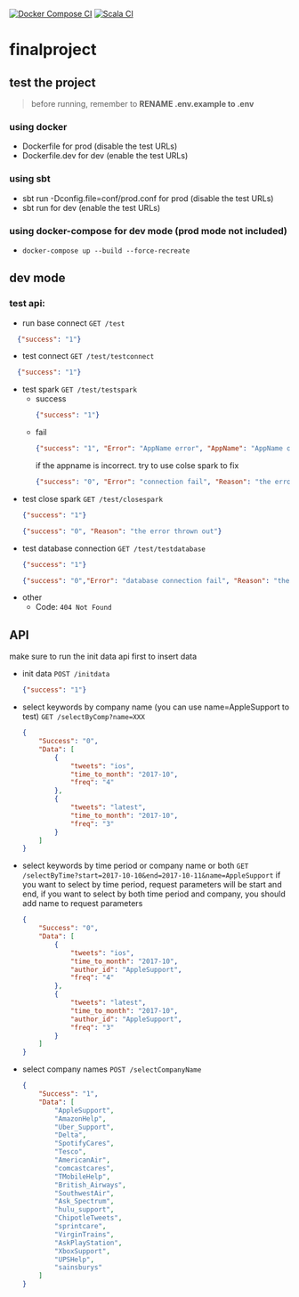 [![Docker Compose CI](https://github.com/abbottqwq/finalproject/actions/workflows/dockercompose_test.yml/badge.svg)](https://github.com/abbottqwq/finalproject/actions/workflows/dockercompose_test.yml)
[![Scala CI](https://github.com/abbottqwq/finalproject/actions/workflows/scala.yml/badge.svg)](https://github.com/abbottqwq/finalproject/actions/workflows/scala.yml)
# finalproject
## test the project
> before running, remember to **RENAME .env.example to .env**
### using docker
- Dockerfile for prod (disable the test URLs)
- Dockerfile.dev for dev (enable the test URLs)

### using sbt
- sbt run -Dconfig.file=conf/prod.conf for prod (disable the test URLs)
- sbt run for dev (enable the test URLs)

### using docker-compose for dev mode (prod mode not included)
- `docker-compose up --build --force-recreate`

## dev mode
### test api:
- run base connect `GET /test`
```json
  {"success": "1"}
````
- test connect `GET /test/testconnect`
```json
  {"success": "1"}
````
- test spark `GET /test/testspark`
  - success
    ```json
    {"success": "1"}
    ````
  - fail
    ```json
    {"success": "1", "Error": "AppName error", "AppName": "AppName of the spark session now running"} 
    ````  
    if the appname is incorrect. try to use colse spark to fix
    ```json
    {"success": "0", "Error": "connection fail", "Reason": "the error thrown out"} 
    ```
- test close spark `GET /test/closespark`
    ```json
    {"success": "1"}
    ```
    ```json
    {"success": "0", "Reason": "the error thrown out"}
    ```
- test database connection `GET /test/testdatabase`
    ```json
    {"success": "1"}
    ```     
    ```json
    {"success": "0","Error": "database connection fail", "Reason": "the error thrown out"}
    ```
- other
  - Code: `404 Not Found`

## API
make sure to run the init data api first to insert data
- init data `POST /initdata`
    ```json
    {"success": "1"}
    ```
- select keywords by company name (you can use name=AppleSupport to test) `GET /selectByComp?name=XXX`  
    ```json
    {
        "Success": "0",
        "Data": [
            {
                "tweets": "ios",
                "time_to_month": "2017-10",
                "freq": "4"
            },
            {
                "tweets": "latest",
                "time_to_month": "2017-10",
                "freq": "3"
            }
        ]
    }
    ```
- select keywords by time period or company name or both `GET /selectByTime?start=2017-10-10&end=2017-10-11&name=AppleSupport`
 if you want to select by time period, request parameters will be start and end,
 if you want to select by both time period and company, you should add name to request parameters 
    ```json
    {
        "Success": "0",
        "Data": [
            {
                "tweets": "ios",
                "time_to_month": "2017-10",
                "author_id": "AppleSupport",
                "freq": "4"
            },
            {
                "tweets": "latest",
                "time_to_month": "2017-10",
                "author_id": "AppleSupport",
                "freq": "3"
            }
        ]
    }
    ```
- select company names `POST /selectCompanyName`
    ```json
    {
        "Success": "1",
        "Data": [
            "AppleSupport",
            "AmazonHelp",
            "Uber_Support",
            "Delta",
            "SpotifyCares",
            "Tesco",
            "AmericanAir",
            "comcastcares",
            "TMobileHelp",
            "British_Airways",
            "SouthwestAir",
            "Ask_Spectrum",
            "hulu_support",
            "ChipotleTweets",
            "sprintcare",
            "VirginTrains",
            "AskPlayStation",
            "XboxSupport",
            "UPSHelp",
            "sainsburys"
        ]
    }
    ```

